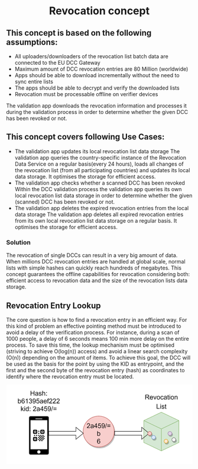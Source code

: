 <h1 align="center">
    Revocation concept
</h1>

## This concept is based on the following assumptions:

- All uploaders/downloaders of the revocation list batch data are connected to the EU DCC Gateway
- Maximum amount of DCC revocation entries are 80 Million (worldwide)
- Apps should be able to download incrementally without the need to sync entire lists
- The apps should be able to decrypt and verify the downloaded lists
- Revocation must be processable offline on verifier devices


The validation app downloads the revocation information and processes it during the validation process in order to determine whether the given DCC has been revoked or not.


## This concept covers following Use Cases:

- The validation app updates its local revocation list data storage
The validation app queries the country-specific instance of the Revocation Data Service on a regular basis(every 24 hours), loads all changes of the revocation list (from all participating countries) and updates its local data storage. It optimises the storage for efficient access.
- The validation app checks whether a scanned DCC has been revoked
Within the DCC validation process the validation app queries its own local revocation list data storage in order to determine whether the given (scanned) DCC has been revoked or not.
- The validation app deletes the expired revocation entries from the local data storage
The validation app deletes all expired revocation entries from its own local revocation list data storage on a regular basis. It optimises the storage for efficient access.


### Solution

The revocation of single DCCs can result in a very big amount of data. When millions DCC revocation entries are handled at global scale, normal lists with simple hashes can quickly reach hundreds of megabytes. This concept guarantees the offline capabilities for revocation considering both: efficient access to revocation data and the size of the revocation lists data storage.

## Revocation Entry Lookup

The core question is how to find a revocation entry in an efficient way. For this kind of problem an effective pointing method must be introduced to avoid a delay of the verification process. For instance, during a scan of 1000 people, a delay of 6 seconds means 100 min more delay on the entire process.  To save this time, the lookup mechanism must be optimised (striving to achieve O(log(n)) access) and avoid a linear search complexity (O(n)) depending on the amount of items. To achieve this goal, the DCC will be used as the basis for the point by using the KID as entrypoint, and the first and the second byte of the revocation entry (hash) as coordinates to identify where the revocation entry must be located.

<img src="revocation_entry_lookup.png" width="600" />
